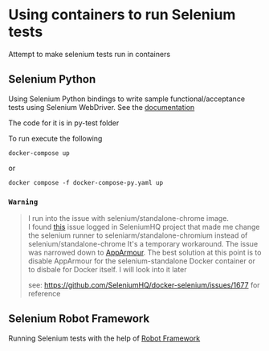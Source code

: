# Using containers to run Selenium tests
Attempt to make selenium tests run in containers

## Selenium Python
Using Selenium Python bindings to write sample functional/acceptance tests using Selenium WebDriver.  See the [documentation](https://selenium-python.readthedocs.io/)

The code for it is in py-test folder

To run execute the following
```
docker-compose up
```

or

```
docker compose -f docker-compose-py.yaml up
```


### `Warning`
> I run into the issue with selenium/standalone-chrome image.  
> I found [this](ttps://github.com/SeleniumHQ/docker-selenium/issues/1677) issue logged in SeleniumHQ project that made me change the selenium runner to seleniarm/standalone-chromium instead of selenium/standalone-chrome
> It's a temporary workaround.  The issue was narrowed down to [AppArmour](https://docs.docker.com/engine/security/apparmor/). The best solution at this point is to disable AppArmour for the selenium-standalone Docker container or to disbale for Docker itself. 
>  I will look into it later
>  
>  see: https://github.com/SeleniumHQ/docker-selenium/issues/1677 for reference



## Selenium Robot Framework
Running Selenium tests with the help of [Robot Framework](https://robotframework.org/)

